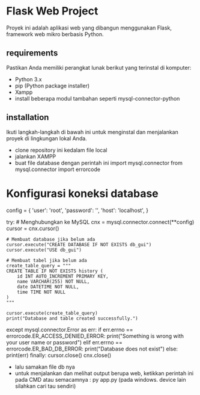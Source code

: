 # Flask Web Project

Proyek ini adalah aplikasi web yang dibangun menggunakan Flask, framework web mikro berbasis Python.

## requirements

Pastikan Anda memiliki perangkat lunak berikut yang terinstal di komputer:

- Python 3.x
- pip (Python package installer)
- Xampp
- install beberapa modul tambahan seperti mysql-connector-python 

## installation

Ikuti langkah-langkah di bawah ini untuk menginstal dan menjalankan proyek di lingkungan lokal Anda.
- clone repository ini kedalam file local
- jalankan XAMPP
- buat file database dengan perintah ini
import mysql.connector
from mysql.connector import errorcode

# Konfigurasi koneksi database
config = {
    'user': 'root',
    'password': '',
    'host': 'localhost',
}

try:
    # Menghubungkan ke MySQL
    cnx = mysql.connector.connect(**config)
    cursor = cnx.cursor()

    # Membuat database jika belum ada
    cursor.execute("CREATE DATABASE IF NOT EXISTS db_gui")
    cursor.execute("USE db_gui")

    # Membuat tabel jika belum ada
    create_table_query = """
    CREATE TABLE IF NOT EXISTS history (
        id INT AUTO_INCREMENT PRIMARY KEY,
        name VARCHAR(255) NOT NULL,
        date DATETIME NOT NULL,
        time TIME NOT NULL
    )
    """

    cursor.execute(create_table_query)
    print("Database and table created successfully.")

except mysql.connector.Error as err:
    if err.errno == errorcode.ER_ACCESS_DENIED_ERROR:
        print("Something is wrong with your user name or password")
    elif err.errno == errorcode.ER_BAD_DB_ERROR:
        print("Database does not exist")
    else:
        print(err)
finally:
    cursor.close()
    cnx.close()
- lalu samakan file db nya
- untuk menjalankan dan melihat output berupa web, ketikkan perintah ini pada CMD atau semacamnya : py app.py (pada windows. device lain silahkan cari tau sendiri)
